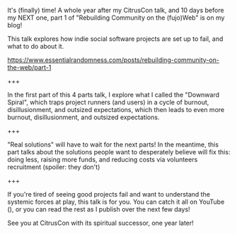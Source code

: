---
---
It's (finally) time! A whole year after my CitrusCon talk, and 10 days before my NEXT one, part 1 of "Rebuilding Community on the (fujo)Web" is on my blog!

This talk explores how indie social software projects are set up to fail, and what to do about it.

https://www.essentialrandomness.com/posts/rebuilding-community-on-the-web/part-1

+++

In the first part of this 4 parts talk, I explore what I called the "Downward Spiral", which traps project runners (and users) in a cycle of burnout, disillusionment, and outsized expectations, which then leads to even more burnout, disillusionment, and outsized expectations.

+++

"Real solutions" will have to wait for the next parts! In the meantime, this part talks about the solutions people want to desperately believe will fix this: doing less, raising more funds, and reducing costs via volunteers recruitment (spoiler: they don't)

+++

If you're tired of seeing good projects fail and want to understand the systemic forces at play, this talk is for you. You can catch it all on YouTube (), or you can read the rest as I publish over the next few days!

See you at CitrusCon with its spiritual successor, one year later!
